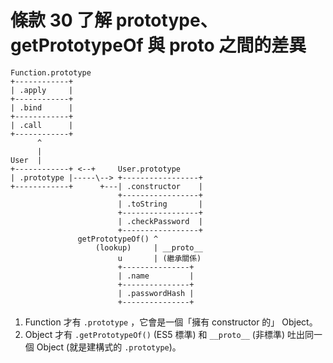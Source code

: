 # 條款 30 了解 prototype、getPrototypeOf 與 __proto__ 之間的差異

```
Function.prototype
+------------+
| .apply     |
+------------+
| .bind      |
+------------+
| .call      |
+------------+
      ^
      |
User  |
+------------+ <--+     User.prototype
| .prototype |-----\--> +-----------------+
+------------+      +---| .constructor    |
                        +-----------------+
                        | .toString       |
                        +-----------------+
                        | .checkPassword  |
                        +-----------------+
               getPrototypeOf() ^
                   (lookup)     | __proto__
                        u       | (繼承關係)
                        +---------------+
                        | .name         |
                        +---------------+
                        | .passwordHash |
                        +---------------+
```

1. Function 才有 `.prototype` ，它會是一個「擁有 constructor 的」 Object。
2. Object 才有 `.getPrototypeOf()` (ES5 標準) 和 `__proto__` (非標準) 吐出同一個 Object (就是建構式的 `.prototype`)。